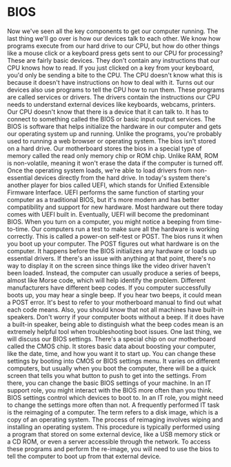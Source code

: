 # BIOS

Now we've seen all the key components to get our computer running. The last thing we'll go over is how our devices talk to each other. We know how programs execute from our hard drive to our CPU, but how do other things like a mouse click or a keyboard press gets sent to our CPU for processing? These are fairly basic devices. They don't contain any instructions that our CPU knows how to read. If you just clicked on a key from your keyboard, you'd only be sending a bite to the CPU. The CPU doesn't know what this is because it doesn't have instructions on how to deal with it. Turns out our devices also use programs to tell the CPU how to run them. These programs are called services or drivers. The drivers contain the instructions our CPU needs to understand external devices like keyboards, webcams, printers. Our CPU doesn't know that there is a device that it can talk to. It has to connect to something called the BIOS or basic input output services. The BIOS is software that helps initialize the hardware in our computer and gets our operating system up and running. Unlike the programs, you're probably used to running a web browser or operating system. The bios isn't stored on a hard drive. Our motherboard stores the bios in a special type of memory called the read only memory chip or ROM chip. Unlike RAM, ROM is non-volatile, meaning it won't erase the data if the computer is turned off. Once the operating system loads, we're able to load drivers from non-essential devices directly from the hard drive. In today's system there's another player for bios called UEFI, which stands for Unified Extensible Firmware Interface. UEFI performs the same function of starting your computer as a traditional BIOS, but it's more modern and has better compatibility and support for new hardware. Most hardware out there today comes with UEFI built in. Eventually, UEFI will become the predominant BIOS. When you turn on a computer, you might notice a beeping from time-to-time. Our computers run a test to make sure all the hardware is working correctly. This is called a power-on self-test or POST. The bios runs it when you boot up your computer. The POST figures out what hardware is on the computer. It happens before the BIOS initializes any hardware or loads up essential drivers. If there's an issue with anything at that point, there's no way to display it on the screen since things like the video driver haven't been loaded. Instead, the computer can usually produce a series of beeps, almost like Morse code, which will help identify the problem. Different manufacturers have different beep codes. If you computer successfully boots up, you may hear a single beep. If you hear two beeps, it could mean a POST error. It's best to refer to your motherboard manual to find out what each code means. Also, you should know that not all machines have built-in speakers. Don't worry if your computer boots without a beep. If it does have a built-in speaker, being able to distinguish what the beep codes mean is an extremely helpful tool when troubleshooting boot issues. One last thing, we will discuss our BIOS settings. There's a special chip on our motherboard called the CMOS chip. It stores basic data about boosting your computer, like the date, time, and how you want it to start up. You can change these settings by booting into CMOS or BIOS settings menu. It varies on different computers, but usually when you boot the computer, there will be a quick screen that tells you what button to push to get into the settings. From there, you can change the basic BIOS settings of your machine. In an IT support role, you might interact with the BIOS more often than you think. BIOS settings control which devices to boot to. In an IT role, you might need to change the settings more often than not. A frequently performed IT task is the reimaging of a computer. The term refers to a disk image, which is a copy of an operating system. The process of reimaging involves wiping and installing an operating system. This procedure is typically performed using a program that stored on some external device, like a USB memory stick or a CD ROM, or even a server accessible through the network. To access these programs and perform the re-image, you will need to use the bios to tell the computer to boot up from that external device.

